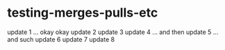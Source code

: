 # testing-merges-pulls-etc

update 1 ... okay okay
update 2
update 3
update 4 ... and then
update 5 ... and such
update 6
update 7
update 8